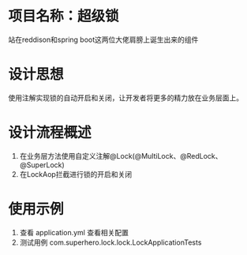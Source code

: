 # 项目名称：超级锁
站在reddison和spring boot这两位大佬肩膀上诞生出来的组件

# 设计思想
使用注解实现锁的自动开启和关闭，让开发者将更多的精力放在业务层面上。

# 设计流程概述
1. 在业务层方法使用自定义注解@Lock(@MultiLock、@RedLock、@SuperLock)
2. 在LockAop拦截进行锁的开启和关闭

# 使用示例
1. 查看 application.yml 查看相关配置
2. 测试用例 com.superhero.lock.lock.LockApplicationTests